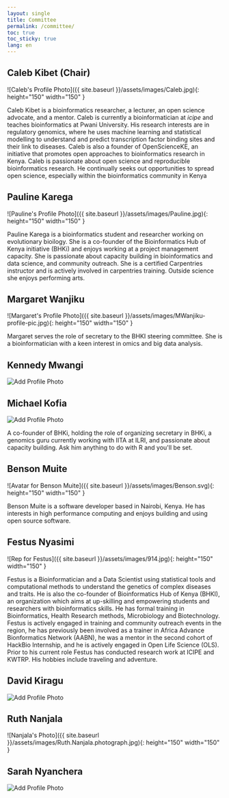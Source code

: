 ```yaml
---
layout: single
title: Committee
permalink: /committee/
toc: true
toc_sticky: true
lang: en
---
```

## Caleb Kibet (Chair)
![Caleb's Profile Photo]({{ site.baseurl }}/assets/images/Caleb.jpg){: height="150" width="150" }

Caleb Kibet is a bioinformatics researcher, a lecturer, an open science advocate, and a mentor. Caleb is currently a bioinformatician at _icipe_ and teaches bioinformatics at Pwani University. His research interests are in regulatory genomics, where he uses machine learning and statistical modelling to understand and predict transcription factor binding sites and their link to diseases. Caleb is also a founder of OpenScienceKE, an initiative that promotes open approaches to bioinformatics research in Kenya. Caleb is passionate about open science and reproducible bioinformatics research. He continually seeks out opportunities to spread open science, especially within the bioinformatics community in Kenya
  
## Pauline Karega
![Pauline's Profile Photo]({{ site.baseurl }}/assets/images/Pauline.jpg){: height="150" width="150" }

Pauline Karega is a bioinformatics student and researcher working on evolutionary bioilogy. She is a co-founder of the Bioinformatics Hub of Kenya initiative (BHKi) and enjoys working at a project management capacity. She is passionate about capacity building in bioinformatics and data science, and community outreach. She is a certified Carpentries instructor and is actively involved in carpentries training. Outside science she enjoys performing arts.    
  
## Margaret Wanjiku
![Margaret's Profile Photo]({{ site.baseurl }}/assets/images/MWanjiku-profile-pic.jpg){: height="150" width="150" }

Margaret serves the role of secretary to the BHKI steering committee. She is a bioinformatician with a keen interest in omics and big data analysis.
  
## Kennedy Mwangi
![Add Profile Photo](https://sbcf.fr/wp-content/uploads/2018/03/sbcf-default-avatar.png)
  
<!--add bio here-->
  
## Michael Kofia
![Add Profile Photo](https://sbcf.fr/wp-content/uploads/2018/03/sbcf-default-avatar.png) 
  
A co-founder of BHKi, holding the role of organizing secretary in BHKi, a genomics guru currently working with IITA at ILRI, and passionate about capacity building. Ask him anything to do with R and you'll be set.

## Benson Muite
![Avatar for Benson Muite]({{ site.baseurl }}/assets/images/Benson.svg){: height="150" width="150" }

Benson Muite is a software developer based in Nairobi, Kenya. He has interests in high performance computing and enjoys building and using open source software.
  
## Festus Nyasimi
![Rep for Festus]({{ site.baseurl }}/assets/images/914.jpg){: height="150" width="150" }

Festus is a Bioinformatician and a Data Scientist using statistical tools and computational methods to understand the genetics of complex diseases and traits. He is also the co-founder of Bioinformatics Hub of Kenya (BHKI), an organization which aims at up-skilling and empowering students and researchers with bioinformatics skills. He has formal training in Bioinformatics, Health Research methods, Microbiology and Biotechnology. Festus is actively engaged in training and community outreach events in the region, he has previously been involved as a trainer in Africa Advance Bionformatics Network (AABN), he was a mentor in the second cohort of HackBio Internship, and he is actively engaged in Open Life Science (OLS). Prior to his current role Festus has conducted research work at ICIPE and KWTRP. His hobbies include traveling and adventure.
  
## David Kiragu
![Add Profile Photo](https://sbcf.fr/wp-content/uploads/2018/03/sbcf-default-avatar.png)

<!--add bio here-->
  
## Ruth Nanjala
![Nanjala's Photo]({{ site.baseurl }}/assets/images/Ruth.Nanjala.photograph.jpg){: height="150" width="150" } 

<!--add bio here-->
  
## Sarah Nyanchera
![Add Profile Photo](https://sbcf.fr/wp-content/uploads/2018/03/sbcf-default-avatar.png)

<!--add bio here-->
